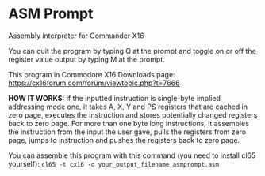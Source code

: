# ASM Prompt
Assembly interpreter for Commander X16

You can quit the program by typing Q at the prompt and toggle on or off the register value output by typing M at the prompt.

This program in Commodore X16 Downloads page: https://cx16forum.com/forum/viewtopic.php?t=7666

**HOW IT WORKS:** if the inputted instruction is single-byte implied addressing mode one, it takes A, X, Y and PS registers that are cached in zero page, executes the instruction and stores potentially changed registers back to zero page. For more than one byte long instructions, it assembles the instruction from the input the user gave, pulls the registers from zero page, jumps to instruction and pushes the registers back to zero page.

You can assemble this program with this command (you need to install cl65 yourself): `cl65 -t cx16 -o your_output_filename asmprompt.asm`
